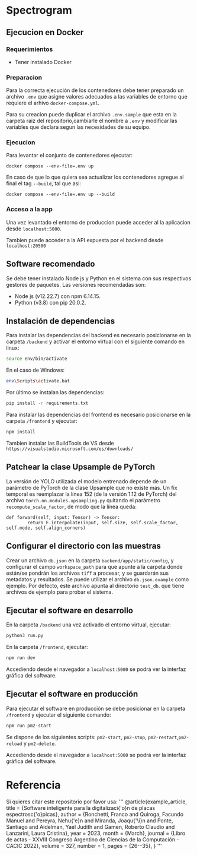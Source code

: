 # Spectrogram

## Ejecucion en Docker

### Requerimientos

- Tener instalado Docker

### Preparacion

Para la correcta ejecución de los contenedores debe tener preparado un archivo `.env` que asigne valores adecuados a las variables de entorno que requiere el arhivo `docker-compose.yml`.

Para su creacion puede duplicar el archivo `.env.sample` que esta en la carpeta raiz del repositorio,cambiarle el nombre a `.env` y modificar las variables que declara segun las necesidades de su equipo.

### Ejecucion

Para levantar el conjunto de contenedores ejecutar:
```
docker compose --env-file=.env up
```
En caso de que lo que quiera sea actualizar los contenedores agregue al final el tag `--build`, tal que asi:
```
docker compose --env-file=.env up --build
```

### Acceso a la app

Una vez levantado el entorno de produccion puede acceder al la aplicacion desde `localhost:5000`.

Tambien puede acceder a la API expuesta por el backend desde `localhost:20500`

## Software recomendado

Se debe tener instalado Node js y Python en el sistema con sus respectivos gestores de paquetes. Las versiones recomendadas son:

- Node js (v12.22.7) con npm 6.14.15.
- Python (v3.8) con pip 20.0.2.

## Instalación de dependencias

Para instalar las dependencias del backend es necesario posicionarse en la carpeta `/backend` y activar el entorno virtual con el siguiente comando en linux:

```bash
source env/bin/activate
```

En el caso de Windows:

```bash
env\Scripts\activate.bat
```

Por último se instalan las dependencias:

```bash
pip install -r requirements.txt
```

Para instalar las dependencias del frontend es necesario posicionarse en la carpeta `/frontend` y ejecutar:

```bash
npm install
```

Tambien instalar las BuildTools de VS desde `https://visualstudio.microsoft.com/es/downloads/`


## Patchear la clase Upsample de PyTorch

La versión de YOLO utilizada el modelo entrenado depende de un parámetro de PyTorch de la clase Upsample que no existe más. Un fix temporal es reemplazar la línea 152 (de la versión 1.12 de PyTorch) del archivo `torch.nn.modules.upsampling.py` quitando el parámetro `recompute_scale_factor`, de modo que la línea queda:

````
def forward(self, input: Tensor) -> Tensor:
        return F.interpolate(input, self.size, self.scale_factor, self.mode, self.align_corners)
````

## Configurar el directorio con las muestras

Crear un archivo `db.json` en la carpeta `backend/app/static/config`, y configurar el campo `workspace_path` para que apunte a la carpeta donde están/se pondrán los archivos `tiff` a procesar, y se guardarán sus metadatos y resultados. Se puede utilizar el archivo `db.json.example` como ejemplo. Por defecto, este archivo apunta al directorio `test_db`. que tiene archivos de ejemplo para probar el sistema.


## Ejecutar el software en desarrollo

En la carpeta `/backend` una vez activado el entorno virtual, ejecutar:

```bash
python3 run.py
```

En la carpeta `/frontend`, ejecutar:

```bash
npm run dev
```

Accediendo desde el navegador a `localhost:5000` se podrá ver la interfaz gráfica del software.

## Ejecutar el software en producción
Para ejecutar el software en producción se debe posicionar en la carpeta `/frontend` y ejecutar el siguiente comando:
```bash
npm run pm2-start
```
Se dispone de los siguientes scripts: `pm2-start`, `pm2-stop`, `pm2-restart`,`pm2-reload` y `pm2-delete`.

Accediendo desde el navegador a `localhost:5000` se podrá ver la interfaz gráfica del software.

# Referencia

Si quieres citar este repositorio por favor usa:
'''
@article{example_article,
    title        = {Software inteligente para la digitalizaci{\'o}n de placas espectrosc{\'o}picas},
    author       = {Ronchetti, Franco and Quiroga, Facundo Manuel and Pereyra, Nehu{\'e}n and Miranda, Joaqu{\'\i}n and Ponte, Santiago and Aidelman, Yael Judith and Gamen, Roberto Claudio and Lanzarini, Laura Cristina},
    year         = 2023,
    month        = {March},
    journal      = {Libro de actas - XXVIII Congreso Argentino de Ciencias de la Computación - CACIC 2022},
    volume       = 327,
    number       = 1,
    pages        = {26--35},
}
'''


















